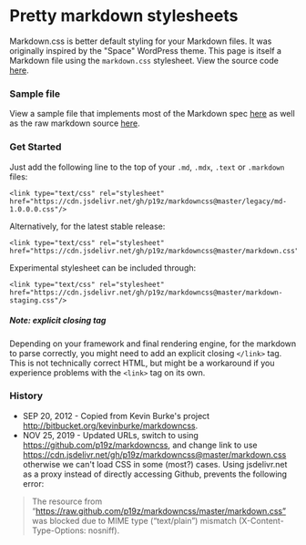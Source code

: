 <link type="text/css" rel="stylesheet"
href="https://cdn.jsdelivr.net/gh/p19z/markdowncss@master/markdown.css"/>


# Pretty markdown stylesheets

Markdown.css is better default styling for your Markdown files. It was
originally inspired by the "Space" WordPress theme. This page is itself
a Markdown file using the `markdown.css` stylesheet. View the source
code [here](https://raw.github.com/p19z/markdowncss/master/README.md).


### Sample file

View a sample file that implements most of the Markdown spec
[here](https://cdn.jsdelivr.net/gh/p19z/markdowncss@master/examples/ex1.html)
as well as the raw markdown source
[here](https://raw.github.com/p19z/markdowncss/master/examples/ex1.html).


### Get Started

Just add the following line to the top of your
`.md`, `.mdx`, `.text` or `.markdown` files:

    <link type="text/css" rel="stylesheet"
    href="https://cdn.jsdelivr.net/gh/p19z/markdowncss@master/legacy/md-1.0.0.0.css"/>

Alternatively, for the latest stable release:

    <link type="text/css" rel="stylesheet"
    href="https://cdn.jsdelivr.net/gh/p19z/markdowncss@master/markdown.css"/>

Experimental stylesheet can be included through:

    <link type="text/css" rel="stylesheet"
    href="https://cdn.jsdelivr.net/gh/p19z/markdowncss@master/markdown-staging.css"/>


##### Note: explicit closing tag

Depending on your framework and final rendering engine, for the markdown
to parse correctly, you might need to add an explicit closing `</link>`
tag. This is not technically correct HTML, but might be a workaround if
you experience problems with the `<link>` tag on its own.


### History

* SEP 20, 2012 - Copied from Kevin Burke's project <http://bitbucket.org/kevinburke/markdowncss>.
* NOV 25, 2019 - Updated URLs, switch to using <https://github.com/p19z/markdowncss>,
and change link to use <https://cdn.jsdelivr.net/gh/p19z/markdowncss@master/markdown.css>
otherwise we can't load CSS in some (most?) cases. Using jsdelivr.net as
a proxy instead of directly accessing Github, prevents the following error:
> The resource from “https://raw.github.com/p19z/markdowncss/master/markdown.css”
> was blocked due to MIME type (“text/plain”) mismatch (X-Content-Type-Options: nosniff).
